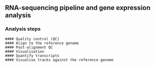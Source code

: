 ## RNA-sequencing pipeline and gene expression analysis </br>
###  Analysis steps   </br>
    #### Quality control (QC)
    #### Align to the reference genome
    #### Post-alignment QC
    #### Visualisation
    #### Quantify transcripts
    #### Visualise tracks against the reference genome
